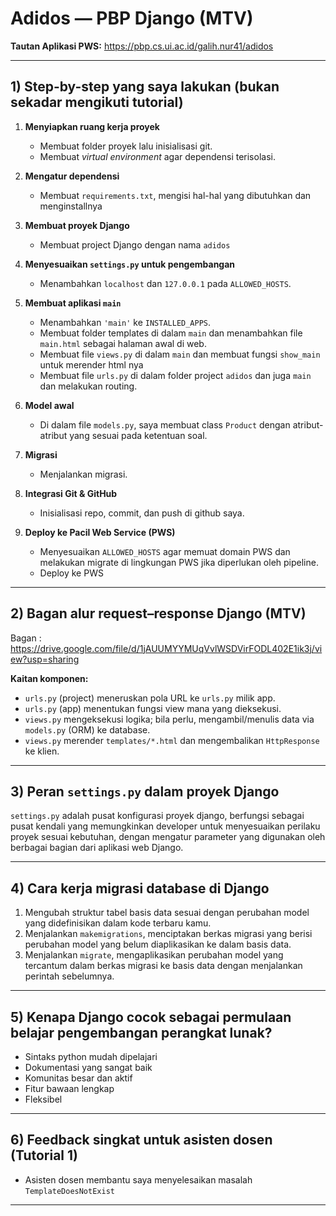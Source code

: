 # Adidos — PBP Django (MTV)

**Tautan Aplikasi PWS:** 
https://pbp.cs.ui.ac.id/galih.nur41/adidos

---

## 1) Step-by-step yang saya lakukan (bukan sekadar mengikuti tutorial)

1. **Menyiapkan ruang kerja proyek**

   * Membuat folder proyek lalu inisialisasi git.
   * Membuat *virtual environment* agar dependensi terisolasi.

2. **Mengatur dependensi**

   * Membuat `requirements.txt`, mengisi hal-hal yang dibutuhkan dan menginstallnya

3. **Membuat proyek Django**

   * Membuat project Django dengan nama `adidos` 

4. **Menyesuaikan `settings.py` untuk pengembangan**

   * Menambahkan `localhost` dan `127.0.0.1` pada `ALLOWED_HOSTS`.

5. **Membuat aplikasi `main`**

   * Menambahkan `'main'` ke `INSTALLED_APPS`.
   * Membuat folder templates di dalam `main` dan menambahkan file `main.html` sebagai halaman awal di web.
   * Membuat file `views.py` di dalam `main` dan membuat fungsi `show_main` untuk merender html nya
   * Membuat file `urls.py` di dalam folder project `adidos` dan juga `main` dan melakukan routing.

6. **Model awal**

   * Di dalam file `models.py`, saya membuat class `Product` dengan atribut-atribut yang sesuai pada ketentuan soal.

7. **Migrasi**

   * Menjalankan migrasi.

8. **Integrasi Git & GitHub**

   * Inisialisasi repo, commit, dan push di github saya.

10. **Deploy ke Pacil Web Service (PWS)**

    * Menyesuaikan `ALLOWED_HOSTS` agar memuat domain PWS dan melakukan migrate di lingkungan PWS jika diperlukan oleh pipeline.
    * Deploy ke PWS

---

## 2) Bagan alur request–response Django (MTV)

Bagan : https://drive.google.com/file/d/1jAUUMYYMUqVvlWSDVirFODL402E1ik3j/view?usp=sharing

**Kaitan komponen:**

* `urls.py` (project) meneruskan pola URL ke `urls.py` milik app.
* `urls.py` (app) menentukan fungsi view mana yang dieksekusi.
* `views.py` mengeksekusi logika; bila perlu, mengambil/menulis data via `models.py` (ORM) ke database.
* `views.py` merender `templates/*.html` dan mengembalikan `HttpResponse` ke klien.

---

## 3) Peran `settings.py` dalam proyek Django

`settings.py` adalah pusat konfigurasi proyek django, berfungsi sebagai pusat kendali yang memungkinkan developer untuk menyesuaikan perilaku proyek sesuai kebutuhan, dengan mengatur parameter yang digunakan oleh berbagai bagian dari aplikasi web Django.

---

## 4) Cara kerja migrasi database di Django

1. Mengubah struktur tabel basis data sesuai dengan perubahan model yang didefinisikan dalam kode terbaru kamu.
2. Menjalankan `makemigrations`, menciptakan berkas migrasi yang berisi perubahan model yang belum diaplikasikan ke dalam basis data.
3. Menjalankan `migrate`, mengaplikasikan perubahan model yang tercantum dalam berkas migrasi ke basis data dengan menjalankan perintah sebelumnya.

---

## 5) Kenapa Django cocok sebagai permulaan belajar pengembangan perangkat lunak?

* Sintaks python mudah dipelajari
* Dokumentasi yang sangat baik
* Komunitas besar dan aktif
* Fitur bawaan lengkap
* Fleksibel

---

## 6) Feedback singkat untuk asisten dosen (Tutorial 1)

* Asisten dosen membantu saya menyelesaikan masalah `TemplateDoesNotExist`

---
